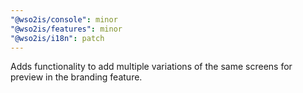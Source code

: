 ```yaml
---
"@wso2is/console": minor
"@wso2is/features": minor
"@wso2is/i18n": patch
---
```


Adds functionality to add multiple variations of the same screens for preview in the branding feature.
